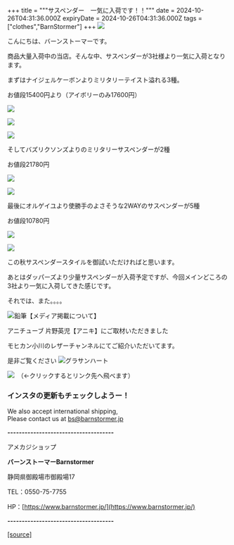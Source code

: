 +++
title = """サスペンダー　一気に入荷です！！"""
date = 2024-10-26T04:31:36.000Z
expiryDate = 2024-10-26T04:31:36.000Z
tags = ["clothes","BarnStormer"]
+++
[![](https://stat.ameba.jp/user_images/20231023/16/barnstormer-go/b2/03/p/o0420015015354743273.png)](https://ameblo.jp/barnstormer-go/entry-12825670498.html)

こんにちは、バーンストーマーです。

商品大量入荷中の当店。そんな中、サスペンダーが3社様より一気に入荷となります。

まずはナイジェルケーボンよりミリタリーテイスト溢れる3種。

お値段15400円より（アイボリーのみ17600円）

[![](https://stat.ameba.jp/user_images/20241026/13/barnstormer-go/de/ee/j/o0466070015502366240.jpg)](https://stat.ameba.jp/user_images/20241026/13/barnstormer-go/de/ee/j/o0466070015502366240.jpg)

[![](https://stat.ameba.jp/user_images/20241026/13/barnstormer-go/9c/d3/j/o0466070015502366248.jpg)](https://stat.ameba.jp/user_images/20241026/13/barnstormer-go/9c/d3/j/o0466070015502366248.jpg)

[![](https://stat.ameba.jp/user_images/20241026/13/barnstormer-go/c5/47/j/o0466070015502366245.jpg)](https://stat.ameba.jp/user_images/20241026/13/barnstormer-go/c5/47/j/o0466070015502366245.jpg)

そしてバズリクソンズよりのミリタリーサスペンダーが2種

お値段21780円

[![](https://stat.ameba.jp/user_images/20241026/13/barnstormer-go/a2/68/j/o0466070015502366241.jpg)](https://stat.ameba.jp/user_images/20241026/13/barnstormer-go/a2/68/j/o0466070015502366241.jpg)

[![](https://stat.ameba.jp/user_images/20241026/13/barnstormer-go/de/ee/j/o0466070015502366240.jpg)](https://stat.ameba.jp/user_images/20241026/13/barnstormer-go/de/ee/j/o0466070015502366240.jpg)

最後にオルゲイユより使勝手のよさそうな2WAYのサスペンダーが5種

お値段10780円

[![](https://stat.ameba.jp/user_images/20241026/13/barnstormer-go/5f/38/j/o0467070115502366242.jpg)](https://stat.ameba.jp/user_images/20241026/13/barnstormer-go/5f/38/j/o0467070115502366242.jpg)

[![](https://stat.ameba.jp/user_images/20241026/13/barnstormer-go/89/2f/j/o0467070115502366244.jpg)](https://stat.ameba.jp/user_images/20241026/13/barnstormer-go/89/2f/j/o0467070115502366244.jpg)

この秋サスペンダースタイルを御試いただければと思います。

あとはダッパーズより少量サスペンダーが入荷予定ですが、今回メインどころの3社より一気に入荷してきた感じです。

それでは、また。。。。

![鉛筆](https://stat100.ameba.jp/blog/ucs/img/char/char3/519.png)【メディア掲載について】

アニチューブ 片野英児【アニキ】にご取材いただきました

モヒカン小川のレザーチャンネルにてご紹介いただいてます。

是非ご覧ください ![グラサンハート](https://stat100.ameba.jp/blog/ucs/img/char/char3/148.png)

[![](https://stat.ameba.jp/user_images/20230412/16/barnstormer-go/6a/23/p/o0108010815269242493.png)](https://www.instagram.com/barnstormer_daily/)　（←クリックするとリンク先へ飛べます）

### インスタの更新もチェックしようー！

We also accept international shipping,  
Please contact us at bs@barnstormer.jp

**\-------------------------------------**

アメカジショップ

**バーンストーマーBarnstormer**

静岡県御殿場市御殿場17

TEL：0550-75-7755

HP：[https://www.barnstormer.jp/](https://www.barnstormer.jp/)

**\-------------------------------------**

[[source]](https://ameblo.jp/barnstormer-go/entry-12872678854.html)
